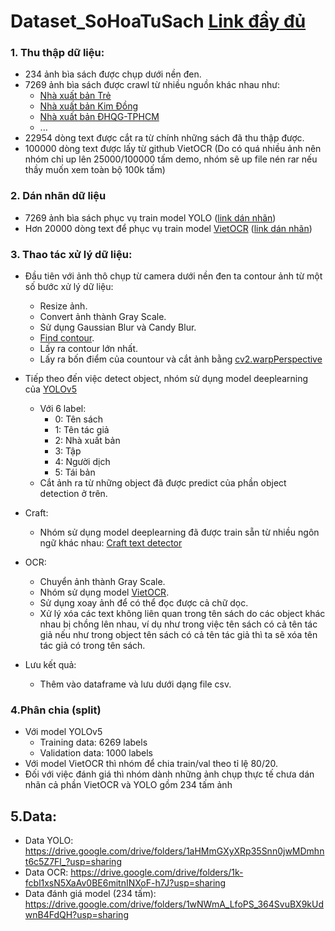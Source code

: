 # Dataset_SoHoaTuSach [Link đầy đủ](https://drive.google.com/drive/folders/1BjQ70HNr0NsBCEIM0Ypq2qewiSL7B0B5?usp=sharing) 
### **1. Thu thập dữ liệu:**
  * 234 ảnh bìa sách được chụp dưới nền đen.
  * 7269 ảnh bìa sách được crawl từ nhiều nguồn khác nhau như:
    * [Nhà xuất bản Trẻ](https://www.nxbtre.com.vn/)
    * [Nhà xuất bản Kim Đồng](https://nxbkimdong.com.vn/)
    * [Nhà xuất bản ĐHQG-TPHCM](https://vnuhcmpress.edu.vn/)
    * ...
  * 22954 dòng text được cắt ra từ chính những sách đã thu thập được.
  * 100000 dòng text được lấy từ github VietOCR (Do có quá nhiều ảnh nên nhóm chỉ up lên 25000/100000 tấm demo, nhóm sẽ up file nén rar nếu thầy muốn xem toàn bộ 100k tấm)

### **2. Dán nhãn dữ liệu**
  * 7269 ảnh bìa sách phục vụ train model YOLO ([link dán nhãn](http://makesense.ai/))
  * Hơn 20000 dòng text để phục vụ train model [VietOCR](https://github.com/pbcquoc/vietocr) ([link dán nhãn](https://www.robots.ox.ac.uk/~vgg/software/via/via.html))

### **3. Thao tác xử lý dữ liệu:**
  * Đầu tiên với ảnh thô chụp từ camera dưới nền đen ta contour ảnh từ một số bước xử lý dữ liệu:
    * Resize ảnh.
    * Convert ảnh thành Gray Scale.
    * Sử dụng Gaussian Blur và Candy Blur.
    * [Find contour](https://pythonexamples.org/python-opencv-cv2-find-contours-in-image/).
    * Lấy ra contour lớn nhất.
    * Lấy ra bốn điểm của countour và cắt ảnh bằng [cv2.warpPerspective](https://docs.opencv.org/4.5.2/da/d54/group__imgproc__transform.html#gaf73673a7e8e18ec6963e3774e6a94b87)

  * Tiếp theo đến việc detect object, nhóm sử dụng model deeplearning của [YOLOv5](https://github.com/ultralytics/yolov5)
      * Với 6 label:
        * 0: Tên sách
        * 1: Tên tác giả
        * 2: Nhà xuất bản
        * 3: Tập
        * 4: Người dịch
        * 5: Tái bản
      * Cắt ảnh ra từ những object đã được predict của phần object detection ở trên.
  * Craft:
    * Nhóm sử dụng model deeplearning đã được train sẵn từ nhiều ngôn ngữ khác nhau: [Craft text detector](https://github.com/clovaai/CRAFT-pytorch)
  * OCR:
    * Chuyển ảnh thành Gray Scale.
    * Nhóm sử dụng model [VietOCR](https://github.com/pbcquoc/vietocr).
    * Sử dụng xoay ảnh để có thể đọc được cả chữ dọc.
    * Xử lý xóa các text không liên quan trong tên sách do các object khác nhau bị chồng lên nhau, ví dụ như trong việc tên sách có cả tên tác giả nếu như trong object tên sách có cả tên tác giả thì ta sẽ xóa tên tác giả có trong tên sách.
  * Lưu kết quả:
    * Thêm vào dataframe và lưu dưới dạng file csv.

### **4.Phân chia (split)**
 * Với model YOLOv5 
    * Training data: 6269 labels
    * Validation data: 1000 labels
 * Với model VietOCR thì nhóm để chia train/val theo tỉ lệ 80/20.
 * Đối với việc đánh giá thì nhóm dành những ảnh chụp thực tế chưa dán nhãn cả phần VietOCR và YOLO gồm 234 tấm ảnh
 ## **5.Data:**
 * Data YOLO: https://drive.google.com/drive/folders/1aHMmGXyXRp35Snn0jwMDmhnt6c5Z7Fl_?usp=sharing
 * Data OCR: https://drive.google.com/drive/folders/1k-fcbl1xsN5XaAv0BE6mitnINXoF-h7J?usp=sharing
 * Data đánh giá model (234 tấm): https://drive.google.com/drive/folders/1wNWmA_LfoPS_364SvuBX9kUdwnB4FdQH?usp=sharing
 
